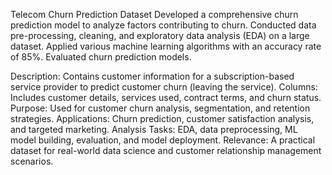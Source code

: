 Telecom Churn Prediction Dataset
Developed a comprehensive churn prediction model to analyze factors contributing to churn. 
Conducted data pre-processing, cleaning, and exploratory data analysis (EDA) on a large dataset. Applied various machine learning algorithms with an accuracy rate of 85%. Evaluated churn prediction models.

Description: Contains customer information for a subscription-based service provider to predict customer churn (leaving the service).
Columns: Includes customer details, services used, contract terms, and churn status.
Purpose: Used for customer churn analysis, segmentation, and retention strategies.
Applications: Churn prediction, customer satisfaction analysis, and targeted marketing.
Analysis Tasks: EDA, data preprocessing, ML model building, evaluation, and model deployment.
Relevance: A practical dataset for real-world data science and customer relationship management scenarios.
